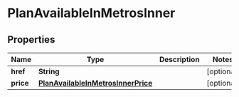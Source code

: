

# PlanAvailableInMetrosInner


## Properties

| Name | Type | Description | Notes |
|------------ | ------------- | ------------- | -------------|
|**href** | **String** |  |  [optional] |
|**price** | [**PlanAvailableInMetrosInnerPrice**](PlanAvailableInMetrosInnerPrice.md) |  |  [optional] |



